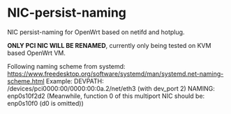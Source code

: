 # NIC-persist-naming

NIC persist-naming for OpenWrt based on netifd and hotplug. 

**ONLY PCI NIC WILL BE RENAMED**, currently only being tested on KVM based OpenWrt VM.

Following naming scheme from systemd:
	https://www.freedesktop.org/software/systemd/man/systemd.net-naming-scheme.html
Example: 
	DEVPATH: /devices/pci0000:00/0000:00:0a.2/net/eth3 (with dev_port 2)
	NAMING: enp0s10f2d2 (Meanwhile, function 0 of this multiport NIC should be: enp0s10f0 (d0 is omitted))